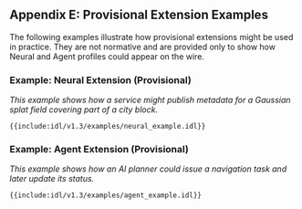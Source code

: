 ## **Appendix E: Provisional Extension Examples**

The following examples illustrate how provisional extensions might be used in practice. They are not normative and are provided only to show how Neural and Agent profiles could appear on the wire.

### **Example: Neural Extension (Provisional)**

*This example shows how a service might publish metadata for a Gaussian splat field covering part of a city block.*

```idl
{{include:idl/v1.3/examples/neural_example.idl}}
```

### **Example: Agent Extension (Provisional)**

*This example shows how an AI planner could issue a navigation task and later update its status.*

```idl
{{include:idl/v1.3/examples/agent_example.idl}}
```
